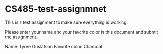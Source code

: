 # CS485-test-assignmnet
This is a test assignment to make sure everything is working.

Please enter your name and your favorite color in this document and submit the assignment.

Name: Tyree Gustafson
Favorite color: Charcoal
